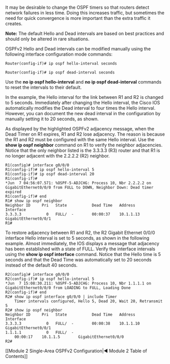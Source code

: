 It may be desirable to change the OSPF timers so that routers detect network failures in less time. Doing this increases traffic, but sometimes the need for quick convergence is more important than the extra traffic it creates.

**Note:** The default Hello and Dead intervals are based on best practices and should only be altered in rare situations.

OSPFv2 Hello and Dead intervals can be modified manually using the following interface configuration mode commands:

```
Router(config-if)# ip ospf hello-interval seconds
```

```
Router(config-if)# ip ospf dead-interval seconds
```

Use the **no ip ospf hello-interval** and **no ip ospf dead-interval** commands to reset the intervals to their default.

In the example, the Hello interval for the link between R1 and R2 is changed to 5 seconds. Immediately after changing the Hello interval, the Cisco IOS automatically modifies the Dead interval to four times the Hello interval. However, you can document the new dead interval in the configuration by manually setting it to 20 seconds, as shown.

As displayed by the highlighted OSPFv2 adjacency message, when the Dead Timer on R1 expires, R1 and R2 lose adjacency. The reason is because the R1 and R2 must be configured with the same Hello interval. Use the **show ip ospf neighbor** command on R1 to verify the neighbor adjacencies. Notice that the only neighbor listed is the 3.3.3.3 (R3) router and that R1 is no longer adjacent with the 2.2.2.2 (R2) neighbor.

```
R1(config)# interface g0/0/0 
R1(config-if)# ip ospf hello-interval 5 
R1(config-if)# ip ospf dead-interval 20 
R1(config-if)# 
*Jun  7 04:56:07.571: %OSPF-5-ADJCHG: Process 10, Nbr 2.2.2.2 on GigabitEthernet0/0/0 from FULL to DOWN, Neighbor Down: Dead timer expired 
R1(config-if)# end 
R1# show ip ospf neighbor 
Neighbor ID     Pri   State           Dead Time   Address         Interface
3.3.3.3           0   FULL/  -        00:00:37    10.1.1.13       
GigabitEthernet0/0/1
R1#
```

To restore adjacency between R1 and R2, the R2 Gigabit Ethernet 0/0/0 interface Hello interval is set to 5 seconds, as shown in the following example. Almost immediately, the IOS displays a message that adjacency has been established with a state of FULL. Verify the interface intervals using the **show ip ospf interface** command. Notice that the Hello time is 5 seconds and that the Dead Time was automatically set to 20 seconds instead of the default 40 seconds.

```
R2(config)# interface g0/0/0
R2(config-if)# ip ospf hello-interval 5
*Jun  7 15:08:30.211: %OSPF-5-ADJCHG: Process 10, Nbr 1.1.1.1 on GigabitEthernet0/0/0 from LOADING to FULL, Loading Done
R2(config-if)# end
R2# show ip ospf interface g0/0/0 | include Timer  
	Timer intervals configured, Hello 5, Dead 20, Wait 20, Retransmit 5
R2# show ip ospf neighbor
Neighbor ID     Pri   State           Dead Time   Address         Interface
3.3.3.3           0   FULL/  -        00:00:38    10.1.1.10       
GigabitEthernet0/0/1
1.1.1.1           0   FULL/  -        
	00:00:17    10.1.1.5        GigabitEthernet0/0/0
R2#
```

[[Module 2 Single-Area OSPFv2 Configuration|◀ Module 2 Table of Contents]]